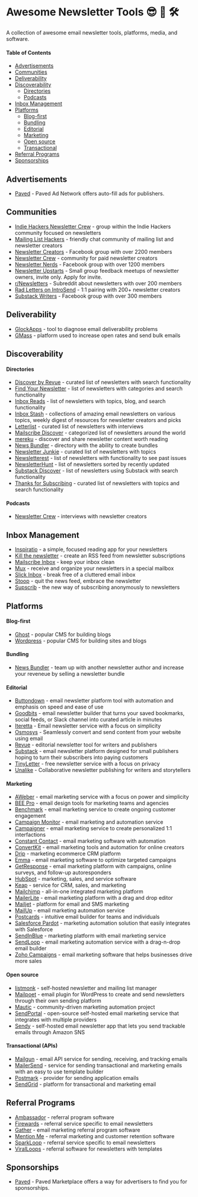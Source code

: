 # Awesome Newsletter Tools 😎 📩 🛠

A collection of awesome email newsletter tools, platforms, media, and software.

#### Table of Contents

- [Advertisements](#advertisements)
- [Communities](#communities)
- [Deliverability](#deliverability)
- [Discoverability](#discoverability)
  - [Directories](#directories)
  - [Podcasts](#podcasts)
- [Inbox Management](#inbox-management)
- [Platforms](#platforms)
  - [Blog-first](#blog-first)
  - [Bundling](#bundling)
  - [Editorial](#editorial)
  - [Marketing](#marketing)
  - [Open source](#open-source)
  - [Transactional](#transactional)
- [Referral Programs](#referral-programs)
- [Sponsorships](#sponsorships)

## Advertisements

- [Paved](https://www.paved.com/publishers) - Paved Ad Network offers auto-fill ads for publishers.

## Communities

- [Indie Hackers Newsletter Crew](https://www.indiehackers.com/group/newsletter-crew) - group within the Indie Hackers community focused on newsletters
- [Mailing List Hackers](https://www.mailinglisthackers.com/chat) - friendly chat community of mailing list and newsletter creators
- [Newsletter Creators](https://www.facebook.com/groups/NewsletterCreators/) - Facebook group with over 2200 members
- [Newsletter Crew](https://newslettercrew.com/) - community for paid newsletter creators
- [Newsletter Nerds](https://www.facebook.com/groups/NewsletterNerds/) - Facebook group with over 1200 members
- [Newsletter Upstarts](https://bit.ly/newslttring) - Small group feedback meetups of newsletter owners, invite only. Apply for invite.
- [r/Newsletters](http://reddit.com/r/newsletters) - Subreddit about newsletters with over 200 members
- [Rad Letters on IntroSend](https://www.introsend.com/communities/rad-letters/join) - 1:1 pairing with 200+ newsletter creators
- [Substack Writers](https://www.facebook.com/groups/substackwriters) - Facebook group with over 300 members

## Deliverability

- [GlockApps](https://glockapps.com/) - tool to diagnose email deliverability problems
- [GMass](https://www.gmass.co/) - platform used to increase open rates and send bulk emails

## Discoverability

#### Directories

- [Discover by Revue](https://discover.getrevue.co/) - curated list of newsletters with search functionality
- [Find Your Newsletter](https://findnewsletters.com/) - list of newsletters with categories and search functionality
- [Inbox Reads](https://inboxreads.co/) - list of newsletters with topics, blog, and search functionality
- [Inbox Stash](https://inboxstash.com/) - collections of amazing email newsletters on various topics, weekly digest of resources for newsletter creators and picks
- [Letterlist](https://letterlist.com/) - curated list of newsletters with interviews
- [Mailscribe Discover](https://mailscribe.com/discover) - categorized list of newsletters around the world
- [mereku](http://mereku.com/) - discover and share newsletter content worth reading
- [News Bundler](https://newsbundler.com/) - directory with the ability to create bundles
- [Newsletter Junkie](https://newsletterjunkie.com/) - curated list of newsletters with topics
- [Newsletterest](https://newsletterest.com/) - list of newsletters with functionality to see past issues
- [NewsletterHunt](https://newsletterhunt.com/) - list of newsletters sorted by recently updated
- [Substack Discover](https://substack.com/discover) - list of newsletters using Substack with search functionality
- [Thanks for Subscribing](https://www.thanksforsubscribing.app/) - curated list of newsletters with topics and search functionality

#### Podcasts

- [Newsletter Crew](https://newslettercrew.com/) - interviews with newsletter creators

## Inbox Management

- [Inspiratio](https://inspirat.io/) - a simple, focused reading app for your newsletters
- [Kill the newsletter](https://www.kill-the-newsletter.com/) - create an RSS feed from newsletter subscriptions
- [Mailscribe Inbox](https://mailscribe.com/) - keep your inbox clean
- [Mux](https://mux.to/) - receive and organize your newsletters in a special mailbox
- [Slick Inbox](https://slickinbox.com/) - break free of a cluttered email inbox
- [Stoop](https://stoopinbox.com/) - quit the news feed, embrace the newsletter
- [Supscrib](https://supscrib.com/) - the new way of subscribing anonymously to newsletters

## Platforms

#### Blog-first

- [Ghost](https://ghost.org/) - popular CMS for building blogs
- [Wordpress](https://wordpress.com/) - popular CMS for building sites and blogs

#### Bundling

- [News Bundler](https://newsbundler.com/) - team up with another newsletter author and increase your reveneue by selling a newsletter bundle

#### Editorial

- [Buttondown](https://buttondown.email/) - email newsletter platform tool with automation and emphasis on speed and ease of use
- [Goodbits](https://goodbits.io/) - email newsletter builder that turns your saved bookmarks, social feeds, or Slack channel into curated article in minutes
- [Iteretta](https://iteretta.com/) - Email newsletter service with a focus on simplicity
- [Osmosys](https://yellowbrim.com/osmosys) - Seamlessly convert and send content from your website using email
- [Revue](https://www.getrevue.co/) - editorial newsletter tool for writers and publishers
- [Substack](https://substack.com/) - email newsletter platform designed for small publishers hoping to turn their subscribers into paying customers
- [TinyLetter](https://tinyletter.com/) - free newsletter service with a focus on privacy
- [Unalike](https://unalike.net/) - Collaborative newsletter publishing for writers and storytellers

#### Marketing

- [AWeber](https://www.aweber.com/email-newsletters.htm) - email marketing service with a focus on power and simplicity
- [BEE Pro](https://beefree.io/bee-pro/) - email design tools for marketing teams and agencies
- [Benchmark](https://www.benchmarkemail.com/) - email marketing service to create ongoing customer engagement
- [Campaign Monitor](https://www.campaignmonitor.com/) - email marketing and automation service
- [Campaigner](https://www.campaigner.com/) - email marketing service to create personalized 1:1 interfactions
- [Constant Contact](https://blogs.constantcontact.com/) - email marketing software with automation
- [ConvertKit](https://convertkit.com/) - email marketing tools and automation for online creators
- [Drip](https://www.drip.com/) - marketing ecommerce CRM platform
- [Emma](http://myemma.com/) - email marketing software to optimize targeted campaigns
- [GetResponse](https://www.getresponse.com/) - email marketing platform with campaigns, online surveys, and follow-up autoresponders
- [HubSpot](https://www.hubspot.com/products/marketing/email) - marketing, sales, and service software
- [Keap](https://keap.com/) - service for CRM, sales, and marketing
- [Mailchimp](https://mailchimp.com/) - all-in-one integrated marketing platform
- [MailerLite](https://www.mailerlite.com/features/newsletter-editor) - email marketing platform with a drag and drop editor
- [Mailjet](https://www.mailjet.com/) - platform for email and SMS marketing
- [MailUp](https://www.mailup.com/) - email marketing automation service
- [Postcards](https://designmodo.com/postcards/) - intuitive email builder for teams and individuals
- [Salesforce Pardot](https://www.pardot.com/) - marketing automation solution that easily integrates with Salesforce
- [SendInBlue](https://www.sendinblue.com/) - marketing platform with email marketing service
- [SendLoop](https://sendloop.com/) - email marketing automation service with a drag-n-drop email builder
- [Zoho Campaigns](https://www.zoho.com/campaigns/) - email marketing software that helps businesses drive more sales

#### Open source

- [listmonk](https://listmonk.app/) - self-hosted newsletter and mailing list manager
- [Mailpoet](https://www.mailpoet.com/) - email plugin for WordPress to create and send newsletters through their own sending platform
- [Mautic](https://www.mautic.org/) - community-driven marketing automation project
- [SendPortal](https://sendportal.io/) - open-source self-hosted email marketing service that integrates with multiple providers
- [Sendy](https://sendy.co/) - self-hosted email newsletter app that lets you send trackable emails through Amazon SNS

#### Transactional (APIs)

- [Mailgun](https://www.mailgun.com/) - email API service for sending, receiving, and tracking emails
- [MailerSend](https://www.mailersend.com/) - service for sending transactional and marketing emails with an easy to use template builder
- [Postmark](https://postmarkapp.com/) - provider for sending application emails
- [SendGrid](https://sendgrid.com/) - platform for transactional and marketing email

## Referral Programs

- [Ambassador](https://www.getambassador.com/) - referral program software
- [Firewards](https://www.firewards.com/) - referral service specific to email newsletters
- [Gather](https://hq.gathercustomers.com/) - email marketing referral program software
- [Mention Me](https://www.mention-me.com/) - referral marketing and customer retention software
- [SparkLoop](https://sparkloop.app/) - referral service specific to email newsletters
- [ViralLoops](http://viral-loops.com/) - referral software for newsletters with templates

## Sponsorships

- [Paved](https://www.paved.com/publishers) - Paved Marketplace offers a way for advertisers to find you for sponsorships.
